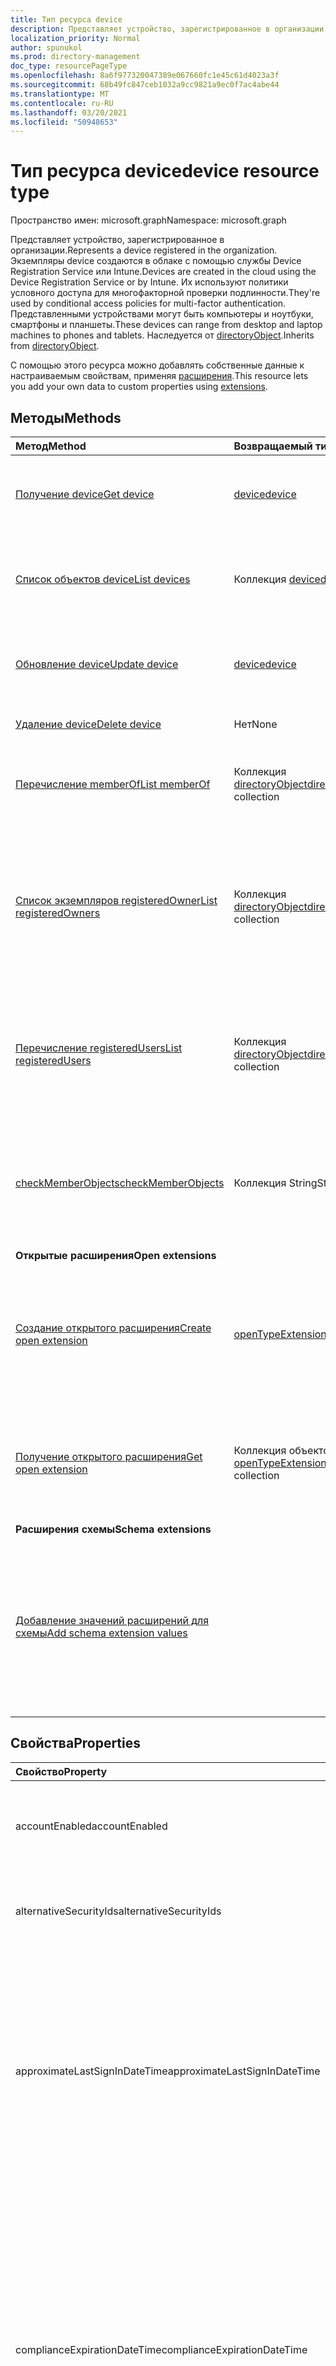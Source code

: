 ```yaml
---
title: Тип ресурса device
description: Представляет устройство, зарегистрированное в организации.
localization_priority: Normal
author: spunukol
ms.prod: directory-management
doc_type: resourcePageType
ms.openlocfilehash: 8a6f977320047389e067660fc1e45c61d4023a3f
ms.sourcegitcommit: 68b49fc847ceb1032a9cc9821a9ec0f7ac4abe44
ms.translationtype: MT
ms.contentlocale: ru-RU
ms.lasthandoff: 03/20/2021
ms.locfileid: "50948653"
---
```

# <a name="device-resource-type"></a><span data-ttu-id="b12a2-103">Тип ресурса device</span><span class="sxs-lookup"><span data-stu-id="b12a2-103">device resource type</span></span>

<span data-ttu-id="b12a2-104">Пространство имен: microsoft.graph</span><span class="sxs-lookup"><span data-stu-id="b12a2-104">Namespace: microsoft.graph</span></span>

<span data-ttu-id="b12a2-105">Представляет устройство, зарегистрированное в организации.</span><span class="sxs-lookup"><span data-stu-id="b12a2-105">Represents a device registered in the organization.</span></span> <span data-ttu-id="b12a2-106">Экземпляры device создаются в облаке с помощью службы Device Registration Service или Intune.</span><span class="sxs-lookup"><span data-stu-id="b12a2-106">Devices are created in the cloud using the Device Registration Service or by Intune.</span></span> <span data-ttu-id="b12a2-107">Их используют политики условного доступа для многофакторной проверки подлинности.</span><span class="sxs-lookup"><span data-stu-id="b12a2-107">They're used by conditional access policies for multi-factor authentication.</span></span> <span data-ttu-id="b12a2-108">Представленными устройствами могут быть компьютеры и ноутбуки, смартфоны и планшеты.</span><span class="sxs-lookup"><span data-stu-id="b12a2-108">These devices can range from desktop and laptop machines to phones and tablets.</span></span> <span data-ttu-id="b12a2-109">Наследуется от [directoryObject](directoryobject.md).</span><span class="sxs-lookup"><span data-stu-id="b12a2-109">Inherits from [directoryObject](directoryobject.md).</span></span>

<span data-ttu-id="b12a2-110">С помощью этого ресурса можно добавлять собственные данные к настраиваемым свойствам, применяя [расширения](/graph/extensibility-overview).</span><span class="sxs-lookup"><span data-stu-id="b12a2-110">This resource lets you add your own data to custom properties using [extensions](/graph/extensibility-overview).</span></span>


## <a name="methods"></a><span data-ttu-id="b12a2-111">Методы</span><span class="sxs-lookup"><span data-stu-id="b12a2-111">Methods</span></span>

| <span data-ttu-id="b12a2-112">Метод</span><span class="sxs-lookup"><span data-stu-id="b12a2-112">Method</span></span>       | <span data-ttu-id="b12a2-113">Возвращаемый тип</span><span class="sxs-lookup"><span data-stu-id="b12a2-113">Return Type</span></span>  |<span data-ttu-id="b12a2-114">Описание</span><span class="sxs-lookup"><span data-stu-id="b12a2-114">Description</span></span>|
|:---------------|:--------|:----------|
|[<span data-ttu-id="b12a2-115">Получение device</span><span class="sxs-lookup"><span data-stu-id="b12a2-115">Get device</span></span>](../api/device-get.md) | [<span data-ttu-id="b12a2-116">device</span><span class="sxs-lookup"><span data-stu-id="b12a2-116">device</span></span>](device.md) |<span data-ttu-id="b12a2-117">Считывание свойств и отношений объекта device.</span><span class="sxs-lookup"><span data-stu-id="b12a2-117">Read properties and relationships of a device object.</span></span>|
|[<span data-ttu-id="b12a2-118">Список объектов device</span><span class="sxs-lookup"><span data-stu-id="b12a2-118">List devices</span></span>](../api/device-list.md) | <span data-ttu-id="b12a2-119">Коллекция [device](device.md)</span><span class="sxs-lookup"><span data-stu-id="b12a2-119">[device](device.md) collection</span></span>| <span data-ttu-id="b12a2-120">Получение списка устройств, зарегистрированных в каталоге.</span><span class="sxs-lookup"><span data-stu-id="b12a2-120">Retrieve a list of devices registered in the directory.</span></span> |
|[<span data-ttu-id="b12a2-121">Обновление device</span><span class="sxs-lookup"><span data-stu-id="b12a2-121">Update device</span></span>](../api/device-update.md) | [<span data-ttu-id="b12a2-122">device</span><span class="sxs-lookup"><span data-stu-id="b12a2-122">device</span></span>](device.md) |<span data-ttu-id="b12a2-123">Обновление свойств, принадлежащих объекту device.</span><span class="sxs-lookup"><span data-stu-id="b12a2-123">Update the properties of a device object.</span></span> |
|[<span data-ttu-id="b12a2-124">Удаление device</span><span class="sxs-lookup"><span data-stu-id="b12a2-124">Delete device</span></span>](../api/device-delete.md) | <span data-ttu-id="b12a2-125">Нет</span><span class="sxs-lookup"><span data-stu-id="b12a2-125">None</span></span> |<span data-ttu-id="b12a2-126">Удаление объекта device.</span><span class="sxs-lookup"><span data-stu-id="b12a2-126">Delete a device object.</span></span> |
|[<span data-ttu-id="b12a2-127">Перечисление memberOf</span><span class="sxs-lookup"><span data-stu-id="b12a2-127">List memberOf</span></span>](../api/device-list-memberof.md) |<span data-ttu-id="b12a2-128">Коллекция [directoryObject](directoryobject.md)</span><span class="sxs-lookup"><span data-stu-id="b12a2-128">[directoryObject](directoryobject.md) collection</span></span>| <span data-ttu-id="b12a2-129">Список групп, в которые устройство входит напрямую.</span><span class="sxs-lookup"><span data-stu-id="b12a2-129">List the groups that the device is a direct member of.</span></span> |
|[<span data-ttu-id="b12a2-130">Список экземпляров registeredOwner</span><span class="sxs-lookup"><span data-stu-id="b12a2-130">List registeredOwners</span></span>](../api/device-list-registeredowners.md) |<span data-ttu-id="b12a2-131">Коллекция [directoryObject](directoryobject.md)</span><span class="sxs-lookup"><span data-stu-id="b12a2-131">[directoryObject](directoryobject.md) collection</span></span>| <span data-ttu-id="b12a2-132">Получение пользователей, которые относятся к зарегистрированным владельцам устройства, из свойства навигации registeredOwners.</span><span class="sxs-lookup"><span data-stu-id="b12a2-132">Get the users that are registered owners of the device from the registeredOwners navigation property.</span></span>|
|[<span data-ttu-id="b12a2-133">Перечисление registeredUsers</span><span class="sxs-lookup"><span data-stu-id="b12a2-133">List registeredUsers</span></span>](../api/device-list-registeredusers.md) |<span data-ttu-id="b12a2-134">Коллекция [directoryObject](directoryobject.md)</span><span class="sxs-lookup"><span data-stu-id="b12a2-134">[directoryObject](directoryobject.md) collection</span></span>| <span data-ttu-id="b12a2-135">Получение зарегистрированных пользователей устройства из свойства навигации registeredUsers.</span><span class="sxs-lookup"><span data-stu-id="b12a2-135">Get the registered users of the device from the registeredUsers navigation property.</span></span>|
|[<span data-ttu-id="b12a2-136">checkMemberObjects</span><span class="sxs-lookup"><span data-stu-id="b12a2-136">checkMemberObjects</span></span>](../api/device-checkmemberobjects.md) | <span data-ttu-id="b12a2-137">Коллекция String</span><span class="sxs-lookup"><span data-stu-id="b12a2-137">String collection</span></span> | <span data-ttu-id="b12a2-138">Проверьте членство в списке групп, ролей каталогов или объектов административных единиц.</span><span class="sxs-lookup"><span data-stu-id="b12a2-138">Check for membership in a list of groups, directory role, or administrative unit objects.</span></span> |
|<span data-ttu-id="b12a2-139">**Открытые расширения**</span><span class="sxs-lookup"><span data-stu-id="b12a2-139">**Open extensions**</span></span>| | |
|[<span data-ttu-id="b12a2-140">Создание открытого расширения</span><span class="sxs-lookup"><span data-stu-id="b12a2-140">Create open extension</span></span>](../api/opentypeextension-post-opentypeextension.md) |[<span data-ttu-id="b12a2-141">openTypeExtension</span><span class="sxs-lookup"><span data-stu-id="b12a2-141">openTypeExtension</span></span>](opentypeextension.md)| <span data-ttu-id="b12a2-142">Создание открытого расширения и добавление настраиваемых свойств в новый или существующий ресурс.</span><span class="sxs-lookup"><span data-stu-id="b12a2-142">Create an open extension and add custom properties to a new or existing resource.</span></span>|
|[<span data-ttu-id="b12a2-143">Получение открытого расширения</span><span class="sxs-lookup"><span data-stu-id="b12a2-143">Get open extension</span></span>](../api/opentypeextension-get.md) |<span data-ttu-id="b12a2-144">Коллекция объектов [openTypeExtension](opentypeextension.md)</span><span class="sxs-lookup"><span data-stu-id="b12a2-144">[openTypeExtension](opentypeextension.md) collection</span></span>| <span data-ttu-id="b12a2-145">Получение открытого расширения, определяемого именем расширения.</span><span class="sxs-lookup"><span data-stu-id="b12a2-145">Get an open extension identified by the extension name.</span></span>|
|<span data-ttu-id="b12a2-146">**Расширения схемы**</span><span class="sxs-lookup"><span data-stu-id="b12a2-146">**Schema extensions**</span></span>| | |
|[<span data-ttu-id="b12a2-147">Добавление значений расширений для схемы</span><span class="sxs-lookup"><span data-stu-id="b12a2-147">Add schema extension values</span></span>](/graph/extensibility-schema-groups) || <span data-ttu-id="b12a2-148">Создание определения расширения схемы и его дальнейшее использование для добавления в ресурс введенных пользовательских данных.</span><span class="sxs-lookup"><span data-stu-id="b12a2-148">Create a schema extension definition and then use it to add custom typed data to a resource.</span></span>|

## <a name="properties"></a><span data-ttu-id="b12a2-149">Свойства</span><span class="sxs-lookup"><span data-stu-id="b12a2-149">Properties</span></span>
| <span data-ttu-id="b12a2-150">Свойство</span><span class="sxs-lookup"><span data-stu-id="b12a2-150">Property</span></span>     | <span data-ttu-id="b12a2-151">Тип</span><span class="sxs-lookup"><span data-stu-id="b12a2-151">Type</span></span>   |<span data-ttu-id="b12a2-152">Описание</span><span class="sxs-lookup"><span data-stu-id="b12a2-152">Description</span></span>|
|:---------------|:--------|:----------|
|<span data-ttu-id="b12a2-153">accountEnabled</span><span class="sxs-lookup"><span data-stu-id="b12a2-153">accountEnabled</span></span>|<span data-ttu-id="b12a2-154">Логический</span><span class="sxs-lookup"><span data-stu-id="b12a2-154">Boolean</span></span>| <span data-ttu-id="b12a2-155">Если учетная запись обеспечена — `true`, в противном случае — `false`.</span><span class="sxs-lookup"><span data-stu-id="b12a2-155">`true` if the account is enabled; otherwise, `false`.</span></span> <span data-ttu-id="b12a2-156">Обязательный параметр.</span><span class="sxs-lookup"><span data-stu-id="b12a2-156">Required.</span></span>|
|<span data-ttu-id="b12a2-157">alternativeSecurityIds</span><span class="sxs-lookup"><span data-stu-id="b12a2-157">alternativeSecurityIds</span></span>|<span data-ttu-id="b12a2-158">Коллекция [alternativeSecurityId](alternativeSecurityId.md)</span><span class="sxs-lookup"><span data-stu-id="b12a2-158">[alternativeSecurityId](alternativeSecurityId.md) collection</span></span>| <span data-ttu-id="b12a2-159">Только для внутреннего использования.</span><span class="sxs-lookup"><span data-stu-id="b12a2-159">For internal use only.</span></span> <span data-ttu-id="b12a2-160">Значение NULL не допускается.</span><span class="sxs-lookup"><span data-stu-id="b12a2-160">Not nullable.</span></span> |
|<span data-ttu-id="b12a2-161">approximateLastSignInDateTime</span><span class="sxs-lookup"><span data-stu-id="b12a2-161">approximateLastSignInDateTime</span></span>|<span data-ttu-id="b12a2-162">DateTimeOffset</span><span class="sxs-lookup"><span data-stu-id="b12a2-162">DateTimeOffset</span></span>| <span data-ttu-id="b12a2-163">Тип timestamp представляет сведения о дате и времени в формате ISO 8601 и всегда находится во времени UTC.</span><span class="sxs-lookup"><span data-stu-id="b12a2-163">The timestamp type represents date and time information using ISO 8601 format and is always in UTC time.</span></span> <span data-ttu-id="b12a2-164">Например, значение полуночи 1 января 2014 г. в формате UTC: `2014-01-01T00:00:00Z`.</span><span class="sxs-lookup"><span data-stu-id="b12a2-164">For example, midnight UTC on Jan 1, 2014 is `2014-01-01T00:00:00Z`.</span></span> <span data-ttu-id="b12a2-165">Только для чтения.</span><span class="sxs-lookup"><span data-stu-id="b12a2-165">Read-only.</span></span> |
|<span data-ttu-id="b12a2-166">complianceExpirationDateTime</span><span class="sxs-lookup"><span data-stu-id="b12a2-166">complianceExpirationDateTime</span></span>|<span data-ttu-id="b12a2-167">DateTimeOffset</span><span class="sxs-lookup"><span data-stu-id="b12a2-167">DateTimeOffset</span></span>| <span data-ttu-id="b12a2-168">Время, когда устройство больше не считается совместимым.</span><span class="sxs-lookup"><span data-stu-id="b12a2-168">The timestamp when the device is no longer deemed compliant.</span></span> <span data-ttu-id="b12a2-169">Тип timestamp представляет сведения о дате и времени в формате ISO 8601 и всегда находится во времени UTC.</span><span class="sxs-lookup"><span data-stu-id="b12a2-169">The timestamp type represents date and time information using ISO 8601 format and is always in UTC time.</span></span> <span data-ttu-id="b12a2-170">Например, значение полуночи 1 января 2014 г. в формате UTC: `2014-01-01T00:00:00Z`.</span><span class="sxs-lookup"><span data-stu-id="b12a2-170">For example, midnight UTC on Jan 1, 2014 is `2014-01-01T00:00:00Z`.</span></span> <span data-ttu-id="b12a2-171">Только для чтения.</span><span class="sxs-lookup"><span data-stu-id="b12a2-171">Read-only.</span></span> |
|<span data-ttu-id="b12a2-172">deviceId</span><span class="sxs-lookup"><span data-stu-id="b12a2-172">deviceId</span></span>|<span data-ttu-id="b12a2-173">String</span><span class="sxs-lookup"><span data-stu-id="b12a2-173">String</span></span>| <span data-ttu-id="b12a2-174">Уникальный идентификатор, задаваемый службой Azure Device Registration Service при регистрации.</span><span class="sxs-lookup"><span data-stu-id="b12a2-174">Unique identifier set by Azure Device Registration Service at the time of registration.</span></span> |
|<span data-ttu-id="b12a2-175">deviceMetadata</span><span class="sxs-lookup"><span data-stu-id="b12a2-175">deviceMetadata</span></span>|<span data-ttu-id="b12a2-176">String</span><span class="sxs-lookup"><span data-stu-id="b12a2-176">String</span></span>| <span data-ttu-id="b12a2-177">Только для внутреннего использования.</span><span class="sxs-lookup"><span data-stu-id="b12a2-177">For internal use only.</span></span> <span data-ttu-id="b12a2-178">Установите `null` для .</span><span class="sxs-lookup"><span data-stu-id="b12a2-178">Set to `null`.</span></span> |
|<span data-ttu-id="b12a2-179">deviceVersion</span><span class="sxs-lookup"><span data-stu-id="b12a2-179">deviceVersion</span></span>|<span data-ttu-id="b12a2-180">Int32</span><span class="sxs-lookup"><span data-stu-id="b12a2-180">Int32</span></span>| <span data-ttu-id="b12a2-181">Только для внутреннего использования.</span><span class="sxs-lookup"><span data-stu-id="b12a2-181">For internal use only.</span></span> |
|<span data-ttu-id="b12a2-182">displayName</span><span class="sxs-lookup"><span data-stu-id="b12a2-182">displayName</span></span>|<span data-ttu-id="b12a2-183">Строка</span><span class="sxs-lookup"><span data-stu-id="b12a2-183">String</span></span>|<span data-ttu-id="b12a2-p107">Отображаемое имя устройства. Обязательный параметр.</span><span class="sxs-lookup"><span data-stu-id="b12a2-p107">The display name for the device. Required.</span></span> |
|<span data-ttu-id="b12a2-186">id</span><span class="sxs-lookup"><span data-stu-id="b12a2-186">id</span></span>|<span data-ttu-id="b12a2-187">Строка</span><span class="sxs-lookup"><span data-stu-id="b12a2-187">String</span></span>|<span data-ttu-id="b12a2-p108">Уникальный идентификатор устройства. Наследуется из [directoryObject](directoryobject.md). Ключ, значение null не допускается. Только для чтения.</span><span class="sxs-lookup"><span data-stu-id="b12a2-p108">The unique identifier for the device. Inherited from [directoryObject](directoryobject.md). Key, Not nullable. Read-only.</span></span>|
|<span data-ttu-id="b12a2-192">isCompliant</span><span class="sxs-lookup"><span data-stu-id="b12a2-192">isCompliant</span></span>|<span data-ttu-id="b12a2-193">Boolean</span><span class="sxs-lookup"><span data-stu-id="b12a2-193">Boolean</span></span>|<span data-ttu-id="b12a2-194">`true` если устройство соответствует политикам управления мобильными устройствами(MDM); в противном `false` случае .</span><span class="sxs-lookup"><span data-stu-id="b12a2-194">`true` if the device complies with Mobile Device Management (MDM) policies; otherwise, `false`.</span></span> <span data-ttu-id="b12a2-195">Только для чтения.</span><span class="sxs-lookup"><span data-stu-id="b12a2-195">Read-only.</span></span> <span data-ttu-id="b12a2-196">Это может быть обновлено только intune для любого типа ОС устройства или утвержденным [приложением MDM](/windows/client-management/mdm/azure-active-directory-integration-with-mdm) для устройств ОС Windows.</span><span class="sxs-lookup"><span data-stu-id="b12a2-196">This can only be updated by Intune for any device OS type or by an [approved MDM app](/windows/client-management/mdm/azure-active-directory-integration-with-mdm) for Windows OS devices.</span></span>|
|<span data-ttu-id="b12a2-197">isManaged</span><span class="sxs-lookup"><span data-stu-id="b12a2-197">isManaged</span></span>|<span data-ttu-id="b12a2-198">Boolean</span><span class="sxs-lookup"><span data-stu-id="b12a2-198">Boolean</span></span>|<span data-ttu-id="b12a2-199">`true` если устройство управляется приложением управления мобильными устройствами (MDM); в противном `false` случае .</span><span class="sxs-lookup"><span data-stu-id="b12a2-199">`true` if the device is managed by a Mobile Device Management (MDM) app; otherwise, `false`.</span></span> <span data-ttu-id="b12a2-200">Это может быть обновлено только intune для любого типа ОС устройства или утвержденным [приложением MDM](/windows/client-management/mdm/azure-active-directory-integration-with-mdm) для устройств ОС Windows.</span><span class="sxs-lookup"><span data-stu-id="b12a2-200">This can only be updated by Intune for any device OS type or by an [approved MDM app](/windows/client-management/mdm/azure-active-directory-integration-with-mdm) for Windows OS devices.</span></span> |
|<span data-ttu-id="b12a2-201">manufacturer</span><span class="sxs-lookup"><span data-stu-id="b12a2-201">manufacturer</span></span>|<span data-ttu-id="b12a2-202">String</span><span class="sxs-lookup"><span data-stu-id="b12a2-202">String</span></span>| <span data-ttu-id="b12a2-203">Производитель устройства.</span><span class="sxs-lookup"><span data-stu-id="b12a2-203">Manufacturer of the device.</span></span> <span data-ttu-id="b12a2-204">Только для чтения.</span><span class="sxs-lookup"><span data-stu-id="b12a2-204">Read-only.</span></span> |
|<span data-ttu-id="b12a2-205">mdmAppId</span><span class="sxs-lookup"><span data-stu-id="b12a2-205">mdmAppId</span></span>|<span data-ttu-id="b12a2-206">Строка</span><span class="sxs-lookup"><span data-stu-id="b12a2-206">String</span></span>|<span data-ttu-id="b12a2-207">Идентификатор приложения, используемый для регистрации устройства в MDM.</span><span class="sxs-lookup"><span data-stu-id="b12a2-207">Application identifier used to register device into MDM.</span></span> <span data-ttu-id="b12a2-208">Только для чтения.</span><span class="sxs-lookup"><span data-stu-id="b12a2-208">Read-only.</span></span> <span data-ttu-id="b12a2-209">Поддерживает `$filter`.</span><span class="sxs-lookup"><span data-stu-id="b12a2-209">Supports `$filter`.</span></span>|
|<span data-ttu-id="b12a2-210">model</span><span class="sxs-lookup"><span data-stu-id="b12a2-210">model</span></span>|<span data-ttu-id="b12a2-211">String</span><span class="sxs-lookup"><span data-stu-id="b12a2-211">String</span></span>| <span data-ttu-id="b12a2-212">Модель устройства.</span><span class="sxs-lookup"><span data-stu-id="b12a2-212">Model of the device.</span></span> <span data-ttu-id="b12a2-213">Только для чтения.</span><span class="sxs-lookup"><span data-stu-id="b12a2-213">Read-only.</span></span> |
|<span data-ttu-id="b12a2-214">onPremisesLastSyncDateTime</span><span class="sxs-lookup"><span data-stu-id="b12a2-214">onPremisesLastSyncDateTime</span></span>|<span data-ttu-id="b12a2-215">DateTimeOffset</span><span class="sxs-lookup"><span data-stu-id="b12a2-215">DateTimeOffset</span></span>|<span data-ttu-id="b12a2-216">Последний раз, когда объект синхронизировался с локальной каталоги.</span><span class="sxs-lookup"><span data-stu-id="b12a2-216">The last time at which the object was synced with the on-premises directory.</span></span> <span data-ttu-id="b12a2-217">Тип Timestamp представляет сведения о времени и дате с использованием формата ISO 8601 (всегда применяется формат UTC).</span><span class="sxs-lookup"><span data-stu-id="b12a2-217">The Timestamp type represents date and time information using ISO 8601 format and is always in UTC time.</span></span> <span data-ttu-id="b12a2-218">Например, полуночный UTC 1 января 2014 г. является `2014-01-01T00:00:00Z` только для чтения.</span><span class="sxs-lookup"><span data-stu-id="b12a2-218">For example, midnight UTC on Jan 1, 2014 is `2014-01-01T00:00:00Z` Read-only.</span></span>|
|<span data-ttu-id="b12a2-219">onPremisesSyncEnabled</span><span class="sxs-lookup"><span data-stu-id="b12a2-219">onPremisesSyncEnabled</span></span>|<span data-ttu-id="b12a2-220">Логический</span><span class="sxs-lookup"><span data-stu-id="b12a2-220">Boolean</span></span>|<span data-ttu-id="b12a2-221">Значение `true` указывает, что этот объект синхронизируется из локального каталога. Значение `false` указывает, что этот объект ранее синхронизировался из локального каталога, но синхронизация больше не выполняется. Значение `null` указывает, что этот объект никогда не синхронизировался из локального каталога (значение по умолчанию).</span><span class="sxs-lookup"><span data-stu-id="b12a2-221">`true` if this object is synced from an on-premises directory; `false` if this object was originally synced from an on-premises directory but is no longer synced; `null` if this object has never been synced from an on-premises directory (default).</span></span> <span data-ttu-id="b12a2-222">Только для чтения.</span><span class="sxs-lookup"><span data-stu-id="b12a2-222">Read-only.</span></span> |
|<span data-ttu-id="b12a2-223">operatingSystem</span><span class="sxs-lookup"><span data-stu-id="b12a2-223">operatingSystem</span></span>|<span data-ttu-id="b12a2-224">String</span><span class="sxs-lookup"><span data-stu-id="b12a2-224">String</span></span>| <span data-ttu-id="b12a2-p116">Тип операционной системы на устройстве. Обязательный параметр.</span><span class="sxs-lookup"><span data-stu-id="b12a2-p116">The type of operating system on the device. Required.</span></span> |
|<span data-ttu-id="b12a2-227">operatingSystemVersion</span><span class="sxs-lookup"><span data-stu-id="b12a2-227">operatingSystemVersion</span></span>|<span data-ttu-id="b12a2-228">Строка</span><span class="sxs-lookup"><span data-stu-id="b12a2-228">String</span></span>|<span data-ttu-id="b12a2-p117">Версия операционной системы на устройстве. Обязательный параметр.</span><span class="sxs-lookup"><span data-stu-id="b12a2-p117">The version of the operating system on the device. Required.</span></span> |
|<span data-ttu-id="b12a2-231">physicalIds</span><span class="sxs-lookup"><span data-stu-id="b12a2-231">physicalIds</span></span>|<span data-ttu-id="b12a2-232">Коллекция String</span><span class="sxs-lookup"><span data-stu-id="b12a2-232">String collection</span></span>| <span data-ttu-id="b12a2-233">Только для внутреннего использования.</span><span class="sxs-lookup"><span data-stu-id="b12a2-233">For internal use only.</span></span> <span data-ttu-id="b12a2-234">Значение NULL не допускается.</span><span class="sxs-lookup"><span data-stu-id="b12a2-234">Not nullable.</span></span> |
|<span data-ttu-id="b12a2-235">profileType</span><span class="sxs-lookup"><span data-stu-id="b12a2-235">profileType</span></span>|<span data-ttu-id="b12a2-236">deviceProfileType</span><span class="sxs-lookup"><span data-stu-id="b12a2-236">deviceProfileType</span></span>|<span data-ttu-id="b12a2-237">Тип профиля устройства.</span><span class="sxs-lookup"><span data-stu-id="b12a2-237">The profile type of the device.</span></span> <span data-ttu-id="b12a2-238">Возможные значения: `RegisteredDevice` (по умолчанию), `SecureVM` , , `Printer` `Shared` `IoT` .</span><span class="sxs-lookup"><span data-stu-id="b12a2-238">Possible values: `RegisteredDevice` (default), `SecureVM`, `Printer`, `Shared`, `IoT`.</span></span>|
|<span data-ttu-id="b12a2-239">systemLabels</span><span class="sxs-lookup"><span data-stu-id="b12a2-239">systemLabels</span></span>|<span data-ttu-id="b12a2-240">Коллекция строк</span><span class="sxs-lookup"><span data-stu-id="b12a2-240">String collection</span></span>| <span data-ttu-id="b12a2-241">Список меток, применяемых к устройству системой.</span><span class="sxs-lookup"><span data-stu-id="b12a2-241">List of labels applied to the device by the system.</span></span> |
|<span data-ttu-id="b12a2-242">trustType</span><span class="sxs-lookup"><span data-stu-id="b12a2-242">trustType</span></span>|<span data-ttu-id="b12a2-243">String</span><span class="sxs-lookup"><span data-stu-id="b12a2-243">String</span></span>| <span data-ttu-id="b12a2-244">Тип доверия для присоединенного устройства.</span><span class="sxs-lookup"><span data-stu-id="b12a2-244">Type of trust for the joined device.</span></span> <span data-ttu-id="b12a2-245">Только для чтения.</span><span class="sxs-lookup"><span data-stu-id="b12a2-245">Read-only.</span></span> <span data-ttu-id="b12a2-246">Возможные значения: (указывает на приведение собственных личных устройств), (облачные только присоединились к устройствам), (локальное доменное соединялось с устройствами, присоединив их к `Workplace`  `AzureAd` Azure `ServerAd` AD).</span><span class="sxs-lookup"><span data-stu-id="b12a2-246">Possible values:  `Workplace` (indicates *bring your own personal devices*), `AzureAd` (Cloud only joined devices), `ServerAd` (on-premises domain joined devices joined to Azure AD).</span></span> <span data-ttu-id="b12a2-247">Дополнительные сведения см. в статье [Общие сведения об управлении устройствами в Azure Active Directory](/azure/active-directory/device-management-introduction).</span><span class="sxs-lookup"><span data-stu-id="b12a2-247">For more details, see [Introduction to device management in Azure Active Directory](/azure/active-directory/device-management-introduction)</span></span> |

## <a name="relationships"></a><span data-ttu-id="b12a2-248">Связи</span><span class="sxs-lookup"><span data-stu-id="b12a2-248">Relationships</span></span>
| <span data-ttu-id="b12a2-249">Связь</span><span class="sxs-lookup"><span data-stu-id="b12a2-249">Relationship</span></span> | <span data-ttu-id="b12a2-250">Тип</span><span class="sxs-lookup"><span data-stu-id="b12a2-250">Type</span></span>   |<span data-ttu-id="b12a2-251">Описание</span><span class="sxs-lookup"><span data-stu-id="b12a2-251">Description</span></span>|
|:---------------|:--------|:----------|
|<span data-ttu-id="b12a2-252">extensions</span><span class="sxs-lookup"><span data-stu-id="b12a2-252">extensions</span></span>|<span data-ttu-id="b12a2-253">Коллекция [extension](extension.md)</span><span class="sxs-lookup"><span data-stu-id="b12a2-253">[extension](extension.md) collection</span></span>|<span data-ttu-id="b12a2-p121">Коллекция открытых расширений, определенных для устройства. Только для чтения. Допускается значение null.</span><span class="sxs-lookup"><span data-stu-id="b12a2-p121">The collection of open extensions defined for the device. Read-only. Nullable.</span></span>|
|<span data-ttu-id="b12a2-257">memberOf</span><span class="sxs-lookup"><span data-stu-id="b12a2-257">memberOf</span></span>|<span data-ttu-id="b12a2-258">Коллекция [directoryObject](directoryobject.md)</span><span class="sxs-lookup"><span data-stu-id="b12a2-258">[directoryObject](directoryobject.md) collection</span></span>|<span data-ttu-id="b12a2-p122">Группы, в которых состоит эта группа. Методы HTTP: GET (поддерживается для всех групп). Только для чтения. Допускается значение null.</span><span class="sxs-lookup"><span data-stu-id="b12a2-p122">Groups that this group is a member of. HTTP Methods: GET (supported for all groups). Read-only. Nullable.</span></span>|
|[<span data-ttu-id="b12a2-263">Перечисление транзитивных свойств memberOf</span><span class="sxs-lookup"><span data-stu-id="b12a2-263">List transitive memberOf</span></span>](../api/device-list-transitivememberof.md) |<span data-ttu-id="b12a2-264">Коллекция [directoryObject](directoryobject.md)</span><span class="sxs-lookup"><span data-stu-id="b12a2-264">[directoryObject](directoryobject.md) collection</span></span>| <span data-ttu-id="b12a2-265">Список групп, в которые входит устройство.</span><span class="sxs-lookup"><span data-stu-id="b12a2-265">List the groups that the device is a member of.</span></span> <span data-ttu-id="b12a2-266">Эта операция является транзитной.</span><span class="sxs-lookup"><span data-stu-id="b12a2-266">This operation is transitive.</span></span> |
|<span data-ttu-id="b12a2-267">registeredOwners</span><span class="sxs-lookup"><span data-stu-id="b12a2-267">registeredOwners</span></span>|<span data-ttu-id="b12a2-268">Коллекция [directoryObject](directoryobject.md)</span><span class="sxs-lookup"><span data-stu-id="b12a2-268">[directoryObject](directoryobject.md) collection</span></span>|<span data-ttu-id="b12a2-269">Пользователь, который присоединил устройство через облако или зарегистрировал личное устройство.</span><span class="sxs-lookup"><span data-stu-id="b12a2-269">The user that cloud joined the device or registered their personal device.</span></span> <span data-ttu-id="b12a2-270">Зарегистрированный владелец задается при регистрации.</span><span class="sxs-lookup"><span data-stu-id="b12a2-270">The registered owner is set at the time of registration.</span></span> <span data-ttu-id="b12a2-271">Сейчас можно настроить лишь одного такого владельца.</span><span class="sxs-lookup"><span data-stu-id="b12a2-271">Currently, there can be only one owner.</span></span> <span data-ttu-id="b12a2-272">Только для чтения.</span><span class="sxs-lookup"><span data-stu-id="b12a2-272">Read-only.</span></span> <span data-ttu-id="b12a2-273">Допускается значение null.</span><span class="sxs-lookup"><span data-stu-id="b12a2-273">Nullable.</span></span> |
|<span data-ttu-id="b12a2-274">registeredUsers</span><span class="sxs-lookup"><span data-stu-id="b12a2-274">registeredUsers</span></span>|<span data-ttu-id="b12a2-275">Коллекция [directoryObject](directoryobject.md)</span><span class="sxs-lookup"><span data-stu-id="b12a2-275">[directoryObject](directoryobject.md) collection</span></span>|<span data-ttu-id="b12a2-276">Коллекция зарегистрированных пользователей устройства.</span><span class="sxs-lookup"><span data-stu-id="b12a2-276">Collection of registered users of the device.</span></span> <span data-ttu-id="b12a2-277">В случае зарегистрированных личных устройств или устройств, присоединенных через облако, при регистрации для обычных пользователей задается то же значение, что и для владельцев.</span><span class="sxs-lookup"><span data-stu-id="b12a2-277">For cloud joined devices and registered personal devices, registered users are set to the same value as registered owners at the time of registration.</span></span> <span data-ttu-id="b12a2-278">Только для чтения.</span><span class="sxs-lookup"><span data-stu-id="b12a2-278">Read-only.</span></span> <span data-ttu-id="b12a2-279">Допускается значение null.</span><span class="sxs-lookup"><span data-stu-id="b12a2-279">Nullable.</span></span>|

## <a name="json-representation"></a><span data-ttu-id="b12a2-280">Представление JSON</span><span class="sxs-lookup"><span data-stu-id="b12a2-280">JSON representation</span></span>

<span data-ttu-id="b12a2-281">Ниже этот ресурс представлен в формате JSON.</span><span class="sxs-lookup"><span data-stu-id="b12a2-281">Here is a JSON representation of the resource</span></span>

<!--{
  "blockType": "resource",
  "openType": true,
  "optionalProperties": [
    "extensions",
    "registeredOwners",
    "registeredUsers"
  ],
  "keyProperty": "id",
  "baseType": "microsoft.graph.directoryObject",
  "@odata.type": "microsoft.graph.device"
}-->

```json
{
  "accountEnabled": true,
  "alternativeSecurityIds": [{"@odata.type": "microsoft.graph.alternativeSecurityId"}],
  "approximateLastSignInDateTime": "String (timestamp)",
  "complianceExpirationDateTime": "String (timestamp)",
  "deviceId": "string",
  "deviceMetadata": "string",
  "deviceVersion": 1024,
  "displayName": "string",
  "id": "string (identifier)",
  "isCompliant": true,
  "isManaged": true,
  "manufacturer": "string",
  "mdmAppId": "string",
  "model": "string",
  "onPremisesLastSyncDateTime": "String (timestamp)",
  "onPremisesSyncEnabled": true,
  "operatingSystem": "string",
  "operatingSystemVersion": "string",
  "physicalIds": ["string"],
  "profileType": "string",
  "systemLabels": ["string"],
  "trustType": "string"
}
```

## <a name="see-also"></a><span data-ttu-id="b12a2-282">См. также</span><span class="sxs-lookup"><span data-stu-id="b12a2-282">See also</span></span>

- [<span data-ttu-id="b12a2-283">Добавление пользовательских данных в ресурсы с помощью расширений</span><span class="sxs-lookup"><span data-stu-id="b12a2-283">Add custom data to resources using extensions</span></span>](/graph/extensibility-overview)
- [<span data-ttu-id="b12a2-284">Добавление пользовательских данных в ресурсы user с помощью открытых расширений</span><span class="sxs-lookup"><span data-stu-id="b12a2-284">Add custom data to users using open extensions</span></span>](/graph/extensibility-open-users)
- [<span data-ttu-id="b12a2-285">Добавление пользовательских данных в группы с помощью расширений схемы</span><span class="sxs-lookup"><span data-stu-id="b12a2-285">Add custom data to groups using schema extensions</span></span>](/graph/extensibility-schema-groups)


<!-- uuid: 8fcb5dbc-d5aa-4681-8e31-b001d5168d79
2015-10-25 14:57:30 UTC -->
<!-- {
  "type": "#page.annotation",
  "description": "device resource",
  "keywords": "",
  "section": "documentation",
  "tocPath": ""
}-->
